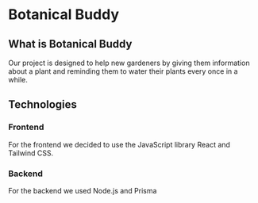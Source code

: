 # Botanical Buddy

## What is Botanical Buddy

Our project is designed to help new gardeners by giving them information about a plant and reminding them to water their plants every once in a while.

## Technologies


### Frontend

For the frontend we decided to use the JavaScript library React and Tailwind CSS.

### Backend

For the backend we used Node.js and Prisma
